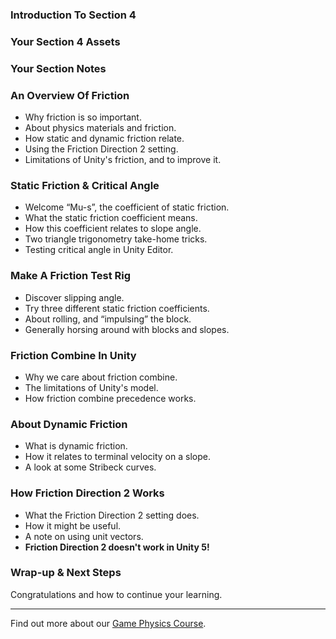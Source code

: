 ### Introduction To Section 4 ###



### Your Section 4 Assets ###



### Your Section Notes ###



### An Overview Of Friction ###

+ Why friction is so important.
+ About physics materials and friction.
+ How static and dynamic friction relate.
+ Using the Friction Direction 2 setting.
+ Limitations of Unity's friction, and to improve it.

### Static Friction & Critical Angle ###

+ Welcome “Mu-s”, the coefficient of static friction.
+ What the static friction coefficient means.
+ How this coefficient relates to slope angle.
+ Two triangle trigonometry take-home tricks.
+ Testing critical angle in Unity Editor.

### Make A Friction Test Rig ###

+ Discover slipping angle.
+ Try three different static friction coefficients.
+ About rolling, and “impulsing” the block.
+ Generally horsing around with blocks and slopes.

### Friction Combine In Unity ###

+ Why we care about friction combine.
+ The limitations of Unity's model.
+ How friction combine precedence works.

### About Dynamic Friction ###

+ What is dynamic friction.
+ How it relates to terminal velocity on a slope.
+ A look at some Stribeck curves.

### How Friction Direction 2 Works ###

+ What the Friction Direction 2 setting does.
+ How it might be useful.
+ A note on using unit vectors.
+ **Friction Direction 2 doesn't work in Unity 5!**

### Wrap-up & Next Steps ###

Congratulations and how to continue your learning.

---
Find out more about our [Game Physics Course](https://www.udemy.com/gamephysics/?couponCode=GitHubDiscount).
